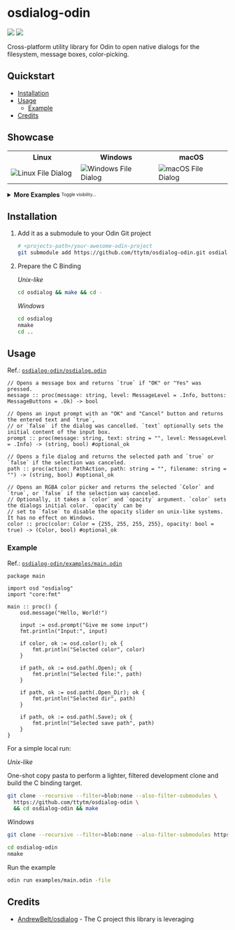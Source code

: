 # osdialog-odin

[badge__build-status]: https://img.shields.io/github/actions/workflow/status/ttytm/osdialog-odin/ci.yml?branch=main&logo=github&logoColor=C0CAF5&labelColor=333
[badge__version-lib]: https://img.shields.io/github/v/tag/ttytm/osdialog-odin?logo=task&logoColor=C0CAF5&labelColor=333&color=

[![][badge__build-status]](https://github.com/ttytm/osdialog-odin/actions?query=branch%3Amain)
[![][badge__version-lib]](https://github.com/ttytm/osdialog-odin/releases/latest)

Cross-platform utility library for Odin to open native dialogs for the filesystem, message boxes, color-picking.

## Quickstart

- [Installation](#installation)
- [Usage](#usage)
  - [Example](#example)
- [Credits](#credits)

## Showcase

<table align="center">
  <tr>
    <th>Linux</th>
    <th>Windows</th>
    <th>macOS</th>
  </tr>
  <tr>
    <td width="400">
      <img alt="Linux File Dialog" src="https://github.com/ttytm/dialog/assets/34311583/6ba6e96b-3581-4382-8074-79918a99dcbd">
    </td>
    <td width="400">
      <img alt="Windows File Dialog" src="https://github.com/ttytm/dialog/assets/34311583/911e8c71-0cc1-4426-a62c-04714b6b071f">
    </td>
    <td width="400">
      <img alt="macOS File Dialog" src="https://github.com/ttytm/dialog/assets/34311583/f7c4375e-d2e4-4121-ad34-db0473d8fabe">
    </td>
  </tr>
</table>

<details>
<summary><b>More Examples</b> <sub><sup>Toggle visibility...</sup></sub></summary><br>

<table align="center">
  <tr>
    <th>Linux</th>
    <th>Windows</th>
    <th>macOS</th>
  </tr>
  <tr>
    <td width="400">
      <img alt="Linux Color Picker GTK3" src="https://github.com/ttytm/dialog/assets/34311583/8e587c8c-2f12-41ee-9a10-4c3f92e72885">
      <img alt="Linux Message" src="https://github.com/ttytm/dialog/assets/34311583/42e1081b-ee52-4286-abfd-ad9eda63d282">
      <img alt="Linux Message with Yes and No Buttons" src="https://github.com/ttytm/dialog/assets/34311583/07aa26bd-f887-417b-9c1a-56724ceb2589">
      <img alt="Linux Input Prompt" src="https://github.com/ttytm/dialog/assets/34311583/bc5e3ec1-88b5-4e1a-b46e-381b322b8a6c">
      <img alt="Linux Color Picker GTK2" src="https://github.com/ttytm/dialog/assets/34311583/37619ed0-8fe2-4e5c-af11-70d7f2304b2b">
    </td>
    <td width="400">
      <img alt="Windows Color Picker" src="https://github.com/ttytm/dialog/assets/34311583/966b1395-55ac-45b8-aa1b-516f673b64e8">
      <img alt="Windows Message" src="https://github.com/ttytm/dialog/assets/34311583/a73e0eaf-e56b-44e6-bcc5-31bb381c6e37">
      <img alt="Windows Message with Yes and No Buttons" src="https://github.com/ttytm/dialog/assets/34311583/16a1ad65-571e-4183-8c0b-119cbf126aec">
      <img alt="Windows Input Prompt" src="https://github.com/ttytm/dialog/assets/34311583/54e4a708-de38-44ea-ae61-be39c1bdbff9">
    </td>
    <td width="400">
      <img alt="macOS Color Picker" src="https://github.com/user-attachments/assets/551ac8d6-406d-4b01-9095-d0a357cc8250">
      <!-- <img alt="macOS Message" src="https://github.com/ttytm/dialog/assets/34311583/15920c46-e529-405f-9731-3ac57ce46449"> -->
      <img alt="macOS Message with Yes and No Buttons" src="https://github.com/ttytm/dialog/assets/34311583/11cba10b-3190-4114-b1ad-e49e56d4498c">
      <img alt="macOS Input Prompt" src="https://github.com/ttytm/dialog/assets/34311583/e6d496b4-3c20-4ece-8808-0eba99a59a45">
    </td>
  </tr>
</table>

</details>

## Installation

1. Add it as a submodule to your Odin Git project

   ```sh
   # <projects-path>/your-awesome-odin-project
   git submodule add https://github.com/ttytm/osdialog-odin.git osdialog
   ```

2. Prepare the C Binding

   _Unix-like_

   ```sh
   cd osdialog && make && cd -
   ```

   _Windows_

   ```sh
   cd osdialog
   nmake
   cd ..
   ```

## Usage

Ref.: [`osdialog-odin/osdialog.odin`](https://github.com/ttytm/osdialog-odin/blob/main/osdialog.odin)

```odin
// Opens a message box and returns `true` if "OK" or "Yes" was pressed.
message :: proc(message: string, level: MessageLevel = .Info, buttons: MessageButtons = .Ok) -> bool

// Opens an input prompt with an "OK" and "Cancel" button and returns the entered text and `true`,
// or `false` if the dialog was cancelled. `text` optionally sets the initial content of the input box.
prompt :: proc(message: string, text: string = "", level: MessageLevel = .Info) -> (string, bool) #optional_ok

// Opens a file dialog and returns the selected path and `true` or `false` if the selection was canceled.
path :: proc(action: PathAction, path: string = "", filename: string = "") -> (string, bool) #optional_ok

// Opens an RGBA color picker and returns the selected `Color` and `true`, or `false` if the selection was canceled.
// Optionally, it takes a `color` and `opacity` argument. `color` sets the dialogs initial color. `opacity` can be
// set to `false` to disable the opacity slider on unix-like systems. It has no effect on Windows.
color :: proc(color: Color = {255, 255, 255, 255}, opacity: bool = true) -> (Color, bool) #optional_ok
```

### Example

Ref.: [`osdialog-odin/examples/main.odin`](https://github.com/ttytm/osdialog-odin/blob/main/examples/main.odin)

```odin
package main

import osd "osdialog"
import "core:fmt"

main :: proc() {
	osd.message("Hello, World!")

	input := osd.prompt("Give me some input")
	fmt.println("Input:", input)

	if color, ok := osd.color(); ok {
		fmt.println("Selected color", color)
	}

	if path, ok := osd.path(.Open); ok {
		fmt.println("Selected file:", path)
	}

	if path, ok := osd.path(.Open_Dir); ok {
		fmt.println("Selected dir", path)
	}

	if path, ok := osd.path(.Save); ok {
		fmt.println("Selected save path", path)
	}
}
```

For a simple local run:

_Unix-like_

One-shot copy pasta to perform a lighter, filtered development clone and build the C binding target.

```sh
git clone --recursive --filter=blob:none --also-filter-submodules \
  https://github.com/ttytm/osdialog-odin \
  && cd osdialog-odin && make
```

_Windows_

```sh
git clone --recursive --filter=blob:none --also-filter-submodules https://github.com/ttytm/osdialog-odin
```

```sh
cd osdialog-odin
nmake
```

Run the example

```sh
odin run examples/main.odin -file
```

## Credits

- [AndrewBelt/osdialog](https://github.com/AndrewBelt/osdialog) - The C project this library is leveraging

